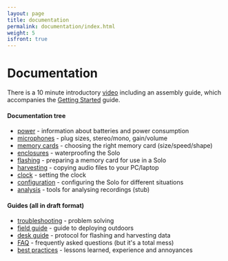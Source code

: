 ```yaml
---
layout: page
title: documentation
permalink: documentation/index.html
weight: 5
isfront: true
---
```


# Documentation

There is a 10 minute introductory
[video](https://youtu.be/2Fq05JlEKjw) including an assembly
guide, which accompanies the [Getting
Started](/documentation/getting-started.html) guide.

#### Documentation tree

* [power](power/) - information about batteries and power consumption
* [microphones](microphones.html) - plug sizes, stereo/mono, gain/volume
* [memory cards](memory_cards/) - choosing the right memory card (size/speed/shape)
* [enclosures](enclosures.html) - waterproofing the Solo
* [flashing](flashing.html) - preparing a memory card for use in a Solo
* [harvesting](harvesting.html) - copying audio files to your PC/laptop
* [clock](clock.html) - setting the clock
* [configuration](configuration.html) - configuring the Solo for different situations
* [analysis](analysis.html) - tools for analysing recordings (stub)

#### Guides (all in draft format)

* [troubleshooting](troubleshooting.html) - problem solving
* [field guide](field-guide.html) - guide to deploying outdoors
* [desk guide](desk-guide.html)  - protocol for flashing and harvesting data
* [FAQ](faq.html) - frequently asked questions (but it's a total mess)
* [best practices](fddddaq.html) - lessons learned, experience and annoyances
